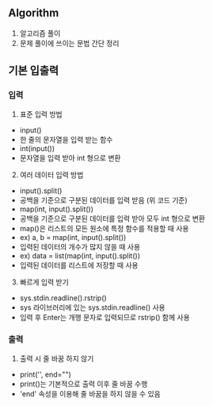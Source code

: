 ## Algorithm
1. 알고리즘 풀이
2. 문제 풀이에 쓰이는 문법 간단 정리

## 기본 입출력

### 입력
1. 표준 입력 방법
 - input()
  - 한 줄의 문자열을 입력 받는 함수
 - int(input())
  - 문자열을 입력 받아 int 형으로 변환

2. 여러 데이터 입력 방법
 - input().split()
  - 공백을 기준으로 구분된 데이터를 입력 받음 (위 코드 기준)
 - map(int, input().split())
  - 공백을 기준으로 구분된 데이터를 입력 받아 모두 int 형으로 변환
  - map()은 리스트의 모든 원소에 특정 함수를 적용할 때 사용
  - ex) a, b = map(int, input().split())
   - 입력된 데이터의 개수가 많지 않을 때 사용
  - ex) data = list(map(int, input().split())
   - 입력된 데이터를 리스트에 저장할 때 사용

3. 빠르게 입력 받기
 - sys.stdin.readline().rstrip()
  - sys 라이브러리에 있는 sys.stdin.readline() 사용
  - 입력 후 Enter는 개행 문자로 입력되므로 rstrip() 함께 사용

### 출력
1. 출력 시 줄 바꿈 하지 않기
 - print('', end="")
  - print()는 기본적으로 출력 이후 줄 바꿈 수행
  - 'end' 속성을 이용해 줄 바꿈을 하지 않을 수 있음
